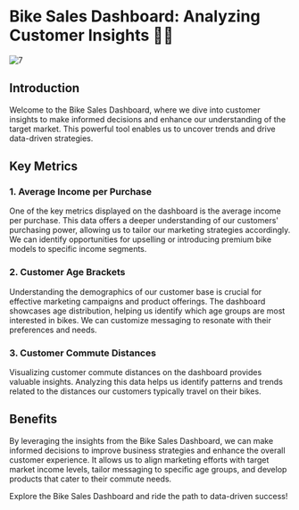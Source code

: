 # Bike Sales Dashboard: Analyzing Customer Insights 🚴‍♂️
![7](https://github.com/mario21snow/Bik-Sales-Dashboard/assets/102954942/9b25a69d-f22b-476d-9da7-0b14cd544c9a)


## Introduction

Welcome to the Bike Sales Dashboard, where we dive into customer insights to make informed decisions and enhance our understanding of the target market. This powerful tool enables us to uncover trends and drive data-driven strategies.

## Key Metrics

### 1. Average Income per Purchase

One of the key metrics displayed on the dashboard is the average income per purchase. This data offers a deeper understanding of our customers' purchasing power, allowing us to tailor our marketing strategies accordingly. We can identify opportunities for upselling or introducing premium bike models to specific income segments.

### 2. Customer Age Brackets

Understanding the demographics of our customer base is crucial for effective marketing campaigns and product offerings. The dashboard showcases age distribution, helping us identify which age groups are most interested in bikes. We can customize messaging to resonate with their preferences and needs.

### 3. Customer Commute Distances

Visualizing customer commute distances on the dashboard provides valuable insights. Analyzing this data helps us identify patterns and trends related to the distances our customers typically travel on their bikes.

## Benefits

By leveraging the insights from the Bike Sales Dashboard, we can make informed decisions to improve business strategies and enhance the overall customer experience. It allows us to align marketing efforts with target market income levels, tailor messaging to specific age groups, and develop products that cater to their commute needs.

Explore the Bike Sales Dashboard and ride the path to data-driven success!
